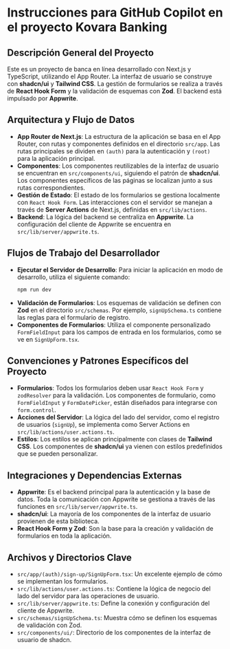 # Instrucciones para GitHub Copilot en el proyecto Kovara Banking

## Descripción General del Proyecto

Este es un proyecto de banca en línea desarrollado con Next.js y TypeScript, utilizando el App Router. La interfaz de usuario se construye con **shadcn/ui** y **Tailwind CSS**. La gestión de formularios se realiza a través de **React Hook Form** y la validación de esquemas con **Zod**. El backend está impulsado por **Appwrite**.

## Arquitectura y Flujo de Datos

- **App Router de Next.js**: La estructura de la aplicación se basa en el App Router, con rutas y componentes definidos en el directorio `src/app`. Las rutas principales se dividen en `(auth)` para la autenticación y `(root)` para la aplicación principal.
- **Componentes**: Los componentes reutilizables de la interfaz de usuario se encuentran en `src/components/ui`, siguiendo el patrón de **shadcn/ui**. Los componentes específicos de las páginas se localizan junto a sus rutas correspondientes.
- **Gestión de Estado**: El estado de los formularios se gestiona localmente con `React Hook Form`. Las interacciones con el servidor se manejan a través de **Server Actions** de Next.js, definidas en `src/lib/actions`.
- **Backend**: La lógica del backend se centraliza en **Appwrite**. La configuración del cliente de Appwrite se encuentra en `src/lib/server/appwrite.ts`.

## Flujos de Trabajo del Desarrollador

- **Ejecutar el Servidor de Desarrollo**: Para iniciar la aplicación en modo de desarrollo, utiliza el siguiente comando:
  ```bash
  npm run dev
  ```
- **Validación de Formularios**: Los esquemas de validación se definen con **Zod** en el directorio `src/schemas`. Por ejemplo, `signUpSchema.ts` contiene las reglas para el formulario de registro.
- **Componentes de Formularios**: Utiliza el componente personalizado `FormFieldInput` para los campos de entrada en los formularios, como se ve en `SignUpForm.tsx`.

## Convenciones y Patrones Específicos del Proyecto

- **Formularios**: Todos los formularios deben usar `React Hook Form` y `zodResolver` para la validación. Los componentes de formulario, como `FormFieldInput` y `FormDatePicker`, están diseñados para integrarse con `form.control`.
- **Acciones del Servidor**: La lógica del lado del servidor, como el registro de usuarios (`signUp`), se implementa como Server Actions en `src/lib/actions/user.actions.ts`.
- **Estilos**: Los estilos se aplican principalmente con clases de **Tailwind CSS**. Los componentes de **shadcn/ui** ya vienen con estilos predefinidos que se pueden personalizar.

## Integraciones y Dependencias Externas

- **Appwrite**: Es el backend principal para la autenticación y la base de datos. Toda la comunicación con Appwrite se gestiona a través de las funciones en `src/lib/server/appwrite.ts`.
- **shadcn/ui**: La mayoría de los componentes de la interfaz de usuario provienen de esta biblioteca.
- **React Hook Form y Zod**: Son la base para la creación y validación de formularios en toda la aplicación.

## Archivos y Directorios Clave

- `src/app/(auth)/sign-up/SignUpForm.tsx`: Un excelente ejemplo de cómo se implementan los formularios.
- `src/lib/actions/user.actions.ts`: Contiene la lógica de negocio del lado del servidor para las operaciones de usuario.
- `src/lib/server/appwrite.ts`: Define la conexión y configuración del cliente de Appwrite.
- `src/schemas/signUpSchema.ts`: Muestra cómo se definen los esquemas de validación con Zod.
- `src/components/ui/`: Directorio de los componentes de la interfaz de usuario de shadcn.
